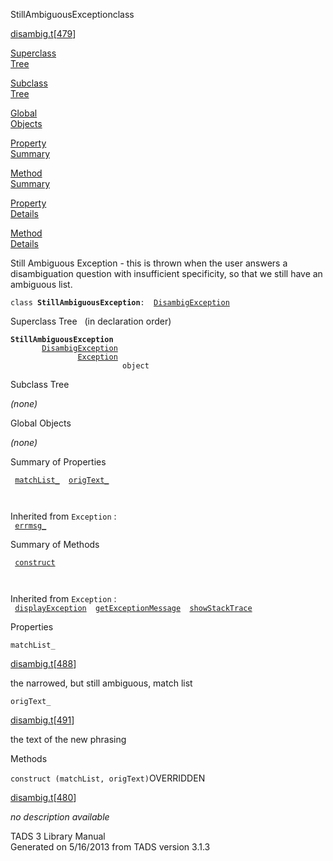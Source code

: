 <span class="title">StillAmbiguousException</span><span class="type">class</span>

[disambig.t](../file/disambig.t.html)\[[479](../source/disambig.t.html#479)\]

[Superclass  
Tree](#_SuperClassTree_)

[Subclass  
Tree](#_SubClassTree_)

[Global  
Objects](#_ObjectSummary_)

[Property  
Summary](#_PropSummary_)

[Method  
Summary](#_MethodSummary_)

[Property  
Details](#_Properties_)

[Method  
Details](#_Methods_)

<div class="fdesc">

Still Ambiguous Exception - this is thrown when the user answers a
disambiguation question with insufficient specificity, so that we still
have an ambiguous list.

`class `**`StillAmbiguousException`**` :   `[`DisambigException`](../object/DisambigException.html)

</div>

<span id="_SuperClassTree_"></span>

<div class="mjhd">

<span class="hdln">Superclass Tree</span>   (in declaration order)

</div>

**`StillAmbiguousException`**  
`         `[`DisambigException`](../object/DisambigException.html)  
`                 `[`Exception`](../object/Exception.html)  
`                         object`  
<span id="_SubClassTree_"></span>

<div class="mjhd">

<span class="hdln">Subclass Tree</span>  

</div>

*(none)* <span id="_ObjectSummary_"></span>

<div class="mjhd">

<span class="hdln">Global Objects</span>  

</div>

*(none)* <span id="_PropSummary_"></span>

<div class="mjhd">

<span class="hdln">Summary of Properties</span>  

</div>

` `[`matchList_`](#matchList_)`  `[`origText_`](#origText_)`  `

` `

Inherited from `Exception` :  
` `[`errmsg_`](../object/Exception.html#errmsg_)`  `

<span id="_MethodSummary_"></span>

<div class="mjhd">

<span class="hdln">Summary of Methods</span>  

</div>

` `[`construct`](#construct)`  `

` `

Inherited from `Exception` :  
` `[`displayException`](../object/Exception.html#displayException)`  `[`getExceptionMessage`](../object/Exception.html#getExceptionMessage)`  `[`showStackTrace`](../object/Exception.html#showStackTrace)`  `

<span id="_Properties_"></span>

<div class="mjhd">

<span class="hdln">Properties</span>  

</div>

<span id="matchList_"></span>

`matchList_`

[disambig.t](../file/disambig.t.html)\[[488](../source/disambig.t.html#488)\]

<div class="desc">

the narrowed, but still ambiguous, match list

</div>

<span id="origText_"></span>

`origText_`

[disambig.t](../file/disambig.t.html)\[[491](../source/disambig.t.html#491)\]

<div class="desc">

the text of the new phrasing

</div>

<span id="_Methods_"></span>

<div class="mjhd">

<span class="hdln">Methods</span>  

</div>

<span id="construct"></span>

`construct (matchList, origText)`<span class="rem">OVERRIDDEN</span>

[disambig.t](../file/disambig.t.html)\[[480](../source/disambig.t.html#480)\]

<div class="desc">

*no description available*

</div>

<div class="ftr">

TADS 3 Library Manual  
Generated on 5/16/2013 from TADS version 3.1.3

</div>
